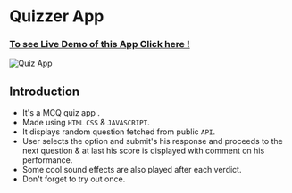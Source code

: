 # Quizzer App

### [To see Live Demo of this App Click here !](https://vibhaysingh.github.io/quizzerApp/)

![Quiz App](https://drive.google.com/uc?export=view&id=17yx-1MiL9kQDAkaK60QjugQJDHmracqW)

## Introduction
- It's a MCQ quiz app .<br/>
- Made using ```HTML``` ```CSS``` & ```JAVASCRIPT```.<br/>
- It displays random question fetched from public ```API```.
- User selects the option and submit's his response and proceeds to the next question & at last his score is displayed with comment on his performance.
- Some cool sound effects are also played after each verdict.
- Don't forget to try out once.

